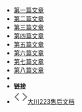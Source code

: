 <!-- markdownlint-disable-line first-line-heading -->

- [第一篇文章](introduction) 
- [第二篇文章](quick-start)
- [第三篇文章](themes)
- [第四篇文章](customization)
- [第五篇文章](options)
- [第六篇文章](plugin-authors)
- [第七篇文章](markdown)
- [第八篇文章](changelog)
- 
- **链接**
- [![Code](assets/img/code.svg)大川223售后文档](https://nextcj.github.io/)

[//]: # (- [![Github]&#40;assets/img/github.svg&#41;Github]&#40;https://github.com/jhildenbiddle/docsify-themeable&#41;)

[//]: # (- [![NPM]&#40;assets/img/npm.svg&#41;NPM]&#40;https://www.npmjs.com/package/docsify-themeable&#41;)

[//]: # (- [![Twitter]&#40;assets/img/twitter.svg&#41;@jhildenbiddle]&#40;http://twitter.com/jhildenbiddle&#41;)
